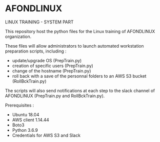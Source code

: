 # AFONDLINUX
LINUX TRAINING - SYSTEM PART

This repository host the python files for the Linux training of AFONDLINUX organization.

These files will allow administrators to launch automated workstation preparation scripts, including :

- update/upgrade OS (PrepTrain.py)
- creation of specific users (PrepTrain.py)
- change of the hostname (PrepTrain.py)
- roll back with a save of the personnal folders to an AWS S3 bucket (RollBckTrain.py)

The scripts will also send notifications at each step to the slack channel of AFONDLINUX (PrepTrain.py and RollBckTrain.py).

Prerequisites :

- Ubuntu 18.04
- AWS client 1.14.44
- Boto3
- Python 3.6.9
- Credentials for AWS S3 and Slack


